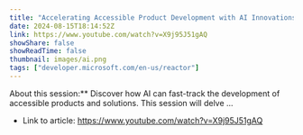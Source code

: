 ```yaml
---
title: "Accelerating Accessible Product Development with AI Innovations"
date: 2024-08-15T18:14:52Z
link: https://www.youtube.com/watch?v=X9j95J51gAQ
showShare: false
showReadTime: false
thumbnail: images/ai.png
tags: ["developer.microsoft.com/en-us/reactor"]
---
```

About this session:** Discover how AI can fast-track the development of accessible products and solutions. This session will delve ...

- Link to article: https://www.youtube.com/watch?v=X9j95J51gAQ